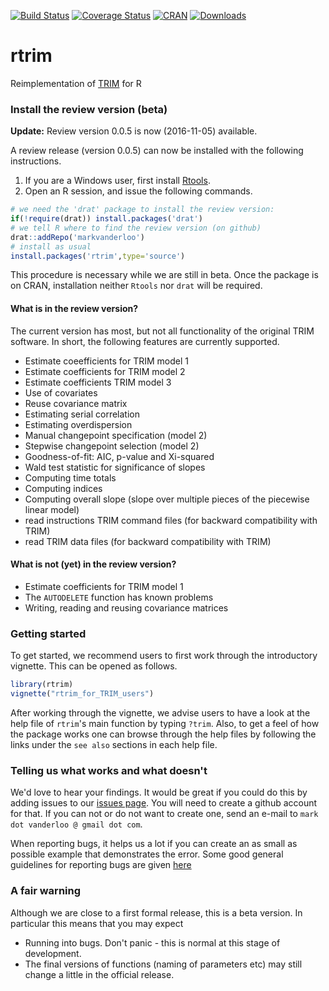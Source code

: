 [![Build Status](https://travis-ci.org/markvanderloo/rtrim.svg)](https://travis-ci.org/markvanderloo/rtrim) 
[![Coverage Status](https://coveralls.io/repos/github/markvanderloo/rtrim/badge.svg?branch=master)](https://coveralls.io/github/markvanderloo/rtrim?branch=master)
[![CRAN](http://www.r-pkg.org/badges/version/rtrim)](http://cran.r-project.org/web/packages/rtrim)
[![Downloads](http://cranlogs.r-pkg.org/badges/rtrim)](http://cran.r-project.org/package=rtrim/)

# rtrim
Reimplementation of [TRIM](https://www.cbs.nl/en-gb/society/nature-and-environment/indices-and-trends--trim--) for R



### Install the review version (beta)


**Update:** Review version 0.0.5 is now (2016-11-05) available.

A review release (version 0.0.5) can now be installed with the following instructions.


1. If you are a Windows user, first install [Rtools](https://cran.r-project.org/bin/windows/Rtools/).
2. Open an R session, and issue the following commands.
```r
# we need the 'drat' package to install the review version:
if(!require(drat)) install.packages('drat')
# we tell R where to find the review version (on github)
drat::addRepo('markvanderloo')
# install as usual
install.packages('rtrim',type='source')
```
This procedure is necessary while we are still in beta. Once the package is on CRAN, installation neither `Rtools` nor `drat` will be required.

#### What is in the review version?

The current version has most, but not all functionality of the original TRIM
software. In short, the following features are currently supported.

- Estimate coeefficients for TRIM model 1
- Estimate coefficients for TRIM model 2
- Estimate coefficients TRIM model 3
- Use of covariates
- Reuse covariance matrix
- Estimating serial correlation 
- Estimating overdispersion
- Manual changepoint specification (model 2)
- Stepwise changepoint selection (model 2)
- Goodness-of-fit: AIC, p-value and Xi-squared
- Wald test statistic for significance of slopes
- Computing time totals
- Computing indices
- Computing overall slope (slope over multiple pieces of the piecewise linear model)
- read instructions TRIM command files (for backward compatibility with TRIM)
- read TRIM data files (for backward compatibility with TRIM)


#### What is not (yet) in the review version?

- Estimate coefficients for TRIM model 1
- The `AUTODELETE` function has known problems
- Writing, reading and reusing covariance matrices


### Getting started

To get started, we recommend users to first work through the introductory vignette.
This can be opened as follows.
```r
library(rtrim)
vignette("rtrim_for_TRIM_users")
```

After working through the vignette, we advise users to have a look at the help
file of `rtrim`'s main function by typing `?trim`. Also, to get a feel of how
the package works one can browse through the help files by following the links
under the `see also` sections in each help file.




### Telling us what works and what doesn't

We'd love to hear your findings. It would be great if you could do this by adding
issues to our [issues page](https://github.com/markvanderloo/rtrim/issues). You will 
need to create a github account for that. If you can not or do not want to create one,
send an e-mail to `mark dot vanderloo @ gmail dot com`.

When reporting bugs, it helps us a lot if you can create an  as small as possible example
that demonstrates the error. Some good general guidelines for reporting bugs are given [here](https://sifterapp.com/blog/2012/08/tips-for-effectively-reporting-bugs-and-issues/)


### A fair warning

Although we are close to a first formal release, this is a beta version.
In particular this means that you may expect 

- Running into bugs. Don't panic - this is normal at this stage of development.
- The final versions of functions (naming of parameters etc) may still change a little in the official release. 







